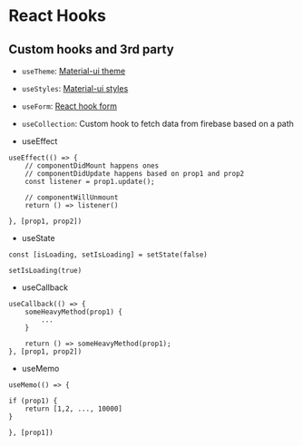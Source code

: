 # React Hooks

## Custom hooks and 3rd party

- `useTheme`: [Material-ui theme](https://material-ui.com/styles/api/)
- `useStyles`: [Material-ui styles](https://material-ui.com/styles/basics/)
- `useForm`: [React hook form](https://react-hook-form.com/get-started/)
- `useCollection`: Custom hook to fetch data from firebase based on a path

- useEffect

```
useEffect(() => {
    // componentDidMount happens ones
    // componentDidUpdate happens based on prop1 and prop2
    const listener = prop1.update();

    // componentWillUnmount
    return () => listener()

}, [prop1, prop2])
```

- useState

```
const [isLoading, setIsLoading] = setState(false)

setIsLoading(true)
```

- useCallback

```
useCallback(() => {
    someHeavyMethod(prop1) {
        ...
    }

    return () => someHeavyMethod(prop1);
}, [prop1, prop2])
```

- useMemo

```
useMemo(() => {

if (prop1) {
    return [1,2, ..., 10000]
}

}, [prop1])
```
